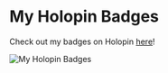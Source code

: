 # My Holopin Badges
Check out my badges on Holopin [here](https://holopin.io/@singhal1808)!

![My Holopin Badges](https://holopin.me/singhal1808)

